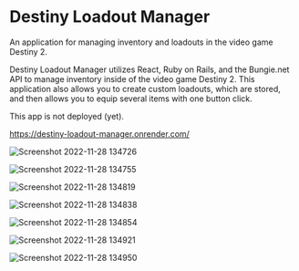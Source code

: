# Destiny Loadout Manager

An application for managing inventory and loadouts in the video game Destiny 2.

Destiny Loadout Manager utilizes React, Ruby on Rails, and the Bungie.net API to manage inventory inside of the video game Destiny 2. This application also allows you to create custom loadouts, which are stored, and then allows you to equip several items with one button click.

This app is not deployed (yet).



https://destiny-loadout-manager.onrender.com/


![Screenshot 2022-11-28 134726](https://user-images.githubusercontent.com/108487199/204373104-20ea9a34-ea71-4a04-9f1c-1c73a19c4b98.png)


![Screenshot 2022-11-28 134755](https://user-images.githubusercontent.com/108487199/204373117-b76e7e4d-7d94-4562-a638-8d8f2a9b366d.png)


![Screenshot 2022-11-28 134819](https://user-images.githubusercontent.com/108487199/204373129-d9ec9be5-276f-4500-8cd2-ea66acc60100.png)


![Screenshot 2022-11-28 134838](https://user-images.githubusercontent.com/108487199/204373158-98acf5b4-669b-4920-b02b-255ac1aea55e.png)


![Screenshot 2022-11-28 134854](https://user-images.githubusercontent.com/108487199/204373175-b9c058c1-04d1-42c5-a8dd-318eba3d8fc7.png)


![Screenshot 2022-11-28 134921](https://user-images.githubusercontent.com/108487199/204373203-9ebe72f4-b37e-4e37-b908-71f22b417980.png)


![Screenshot 2022-11-28 134950](https://user-images.githubusercontent.com/108487199/204373220-c39eaf76-76f2-4652-9720-36632a9faa6f.png)
